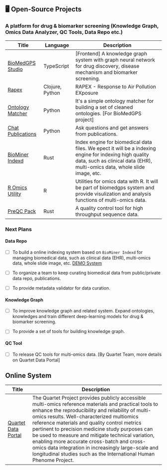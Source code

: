 ## 🖥️ Open-Source Projects

### A platform for drug & biomarker screening (Knowledge Graph, Omics Data Analyzer, QC Tools, Data Repo etc.)

|Title | Language | Description|
|--|--|--|
| [BioMedGPS Studio](https://github.com/yjcyxky/biomedgps-studio) | TypeScript | [Frontend] A knowledge graph system with graph neural network for drug discovery, disease mechanism and biomarker screening.|
| [Rapex](https://github.com/yjcyxky/rapex) | Clojure, Python | RAPEX - Response to Air Pollution EXposure |
| [Ontology Matcher](https://github.com/yjcyxky/ontology-matcher) | Python | It's a simple ontology matcher for building a set of cleaned ontologies. [For BioMedGPS project]|
| [Chat Publications](https://github.com/yjcyxky/chat-publications) | Python | Ask questions and get answers from publications.|
| [BioMiner Indexd](https://github.com/yjcyxky/biominer-indexd) | Rust | Index engine for biomedical data files. We epect it will be a indexing engine for indexing high quality data, such as clinical data (EHR), multi-omics data, whole slide image, etc. |
| [R Omics Utility](https://github.com/yjcyxky/r-omics-utils) | R | Utilities for omics data with R. It will be part of biomedgps system and provide visulization and analysis functions of multi-omics data. |
| [PreQC Pack](https://github.com/yjcyxky/preqc-pack) | Rust | A quality control tool for high throughput sequence data. |
  
### Next Plans

#### Data Repo

- [ ] To build a online indexing system based on `BioMiner Indexd` for managing biomedical data, such as clinical data (EHR), multi-omics data, whole slide image, etc. [DEMO System](https://indexd.org/)

- [ ] To organize a team to keep curating biomedical data from public/private data repo, publications.

- [ ] To provide metadata validator for data curation.

#### Knowledge Graph

- [ ] To improve knowledge graph and related system. Expand ontologies, knowledges and train different deep-learning models for drug & biomarker screening.

- [ ] To provide a set of tools for building knowledge graph.

#### QC Tool

- [ ] To release QC tools for multi-omics data. [By Quartet Team, more details on Quartet Data Portal]
  
## Online System
|Title | Description |
|--|--|
| [Quartet Data Portal](https://www.chinese-quartet.org/#/dashboard) | The Quartet Project provides publicly accessible multi-omics reference materials and practical tools to enhance the reproducibility and reliability of multi-omics results. Well-characterized multiomics reference materials and quality control metrics pertinent to precision medicine study purposes can be used to measure and mitigate technical variation, enabling more accurate cross-batch and cross-omics data integration in increasingly large-scale and longitudinal studies such as the International Human Phenome Project.|
